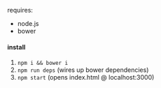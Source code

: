 requires:
- node.js
- bower

#### install
1. `npm i && bower i`
2. `npm run deps` (wires up bower dependencies)
3. `npm start` (opens index.html @ localhost:3000)